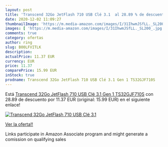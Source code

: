 ```yaml
---
layout: post
title: 'Transcend 32Go JetFlash 710 USB Clé 3.1  al 28.89 % de descuento'
date: 2020-12-02 11:09:27
thumbnailImage: 'https://m.media-amazon.com/images/I/31IhwmJSfLL._SL200_.jpg'
images: [ 'https://m.media-amazon.com/images/I/31IhwmJSfLL._SL200_.jpg' ]
comments: true
category: ofertas
author: ring
slug: B00LFVITLK
description:
actualPrice: 11.37 EUR
currency: EUR
price: 11.37
comparePrice: 15.99 EUR
inStock: true
prodname: Transcend 32Go JetFlash 710 USB Clé 3.1 Gen 1 TS32GJF710S
---
```


Está [Transcend 32Go JetFlash 710 USB Clé 3.1 Gen 1 TS32GJF710S](https://www.amazon.fr/dp/B00LFVITLK/?tag=tolees0d-21) con 28.89 de descuento por 11.37 EUR (original: 15.99 EUR) en el siguiente enlace!

[![Transcend 32Go JetFlash 710 USB Clé 3.1 ](https://m.media-amazon.com/images/I/31IhwmJSfLL._SL200_.jpg)](https://www.amazon.fr/dp/B00LFVITLK/?tag=tolees0d-21)

[Ver la oferta!!](https://www.amazon.fr/dp/B00LFVITLK/?tag=tolees0d-21)

Links participate in Amazon Associate program and might generate a comission on qualifying sales


